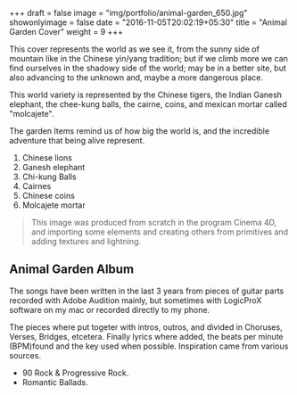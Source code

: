 +++
draft = false
image = "img/portfolio/animal-garden_650.jpg"
showonlyimage = false
date = "2016-11-05T20:02:19+05:30"
title = "Animal Garden Cover"
weight = 9
+++

This cover represents the world as we see it, from the sunny side of mountain like in the Chinese yin/yang tradition; but if we climb more we can find ourselves in the shadowy side of the world; may be in a better site, but also advancing to the unknown and, maybe a more dangerous place.
<!--more-->

This world variety is represented by the Chinese tigers, the Indian Ganesh elephant, the chee-kung balls, the cairne, coins, and mexican mortar called "molcajete".

The garden Items remind us of how big the world is, and the incredible adventure that being alive represent.

1. Chinese lions
2. Ganesh elephant
3. Chi-kung Balls
4. Cairnes
5. Chinese coins
6. Molcajete mortar

> This image was produced from scratch in the program Cinema 4D, and importing some elements and creating others from primitives and adding textures and lightning.

## Animal Garden Album

The songs have been written in the last 3 years from pieces of guitar parts recorded with Adobe Audition mainly, but sometimes with LogicProX software on my mac or recorded directly to my phone.

The pieces where put togeter with intros, outros, and divided in Choruses, Verses, Bridges, etcetera. Finally lyrics where added, the beats per minute (BPM)found and the key used when possible. Inspiration came from various sources.

* 90 Rock & Progressive Rock.
* Romantic Ballads.



